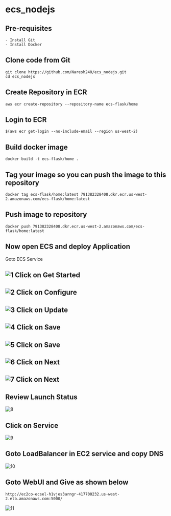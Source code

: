 # ecs_nodejs

Pre-requisites
--------
    - Install Git
    - Install Docker
    
Clone code from Git
-----
    git clone https://github.com/Naresh240/ecs_nodejs.git
    cd ecs_nodejs
    
Create Repository in ECR 
----------
    aws ecr create-repository --repository-name ecs-flask/home
    
Login to ECR
-------
    $(aws ecr get-login --no-include-email --region us-west-2)
    
Build docker image
------
    docker build -t ecs-flask/home .
    
Tag your image so you can push the image to this repository
-----------
    docker tag ecs-flask/home:latest 791382328408.dkr.ecr.us-west-2.amazonaws.com/ecs-flask/home:latest
   
Push image to repository
------------
    docker push 791382328408.dkr.ecr.us-west-2.amazonaws.com/ecs-flask/home:latest
    
Now open ECS and deploy Application
------------
Goto ECS Service

![1](https://user-images.githubusercontent.com/58024415/82076932-2da5ff80-96fc-11ea-90d1-2868e91a877e.png)
Click on Get Started
-------
![2](https://user-images.githubusercontent.com/58024415/82077397-f8e67800-96fc-11ea-86e7-4d5e37a3aaa9.png)
Click on Configure
-------
![3](https://user-images.githubusercontent.com/58024415/82077424-06036700-96fd-11ea-85ea-b64dd67f0c46.png)
Click on Update
----
![4](https://user-images.githubusercontent.com/58024415/82077443-14518300-96fd-11ea-8dfb-c540a8c0e9e0.png)
Click on Save
------
![5](https://user-images.githubusercontent.com/58024415/82077454-17e50a00-96fd-11ea-908d-2326935b0198.png)
Click on Save
------
![6](https://user-images.githubusercontent.com/58024415/82077458-1b789100-96fd-11ea-9bbd-a245c2ca4ea3.png)
Click on Next
------
![7](https://user-images.githubusercontent.com/58024415/82077465-1ddaeb00-96fd-11ea-9380-e640d8201772.png)
Click on Next
------

Review Launch Status
------

![8](https://user-images.githubusercontent.com/58024415/82077469-1fa4ae80-96fd-11ea-82fb-6f144bca7e5c.png)

Click on Service
--------

![9](https://user-images.githubusercontent.com/58024415/82077646-65617700-96fd-11ea-96b6-8f4429d2e61c.png)

Goto LoadBalancer in EC2 service and copy DNS
-------

![10](https://user-images.githubusercontent.com/58024415/82077781-9e99e700-96fd-11ea-9371-963269bfb9c2.png)

Goto WebUI and Give as shown below
-------

    http://ec2co-ecsel-h1vjes3arngr-417700232.us-west-2.elb.amazonaws.com:5000/

![11](https://user-images.githubusercontent.com/58024415/82077951-ee78ae00-96fd-11ea-85ef-25b6c1a182e9.png)
